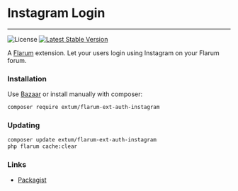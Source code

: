 # Instagram Login

---

![License](https://img.shields.io/badge/license-MIT-blue.svg) [![Latest Stable Version](https://img.shields.io/packagist/v/extum/flarum-ext-auth-instagram.svg)](https://packagist.org/packages/extum/flarum-ext-auth-instagram)

A [Flarum](http://flarum.org) extension. Let your users login using Instagram on your Flarum forum.

### Installation

Use [Bazaar](https://discuss.flarum.org/d/5151-flagrow-bazaar-the-extension-marketplace) or install manually with composer:

```sh
composer require extum/flarum-ext-auth-instagram
```

### Updating

```sh
composer update extum/flarum-ext-auth-instagram
php flarum cache:clear
```

### Links

- [Packagist](https://packagist.org/packages/extum/flarum-ext-auth-instagram)
